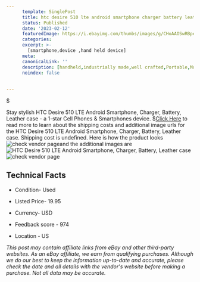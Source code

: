 ```yaml
---
      template: SinglePost
      title: htc desire 510 lte android smartphone charger battery leather case
      status: Published
      date: '2023-02-12'
      featuredImage: https://i.ebayimg.com/thumbs/images/g/CHoAAOSwRBpelh94/s-l225.jpg
      categories: 
      excerpt: >-
        [smartphone,device ,hand held device]
      meta:
      canonicalLink: ''
      description: [handheld,industrially made,well crafted,Portable,Mobile,Compact,Convenient,Lightweight,Maneuverable,Man-portable,Miniature,Carriable,Hand-held,Light,Holdable,Transportable,Mobile device,Pocket-sized,On-the-go,Wireless,Cordless,Compact size,Convenient size, smartphone,device ,hand held device]
      noindex: false
      
        
---
```

$

Stay stylish HTC Desire 510 LTE Android Smartphone, Charger, Battery, Leather case - a 1-star Cell Phones & Smartphones device.
$[Click Here](https://www.ebay.com/itm/184253651217?hash=item2ae65f9911%3Ag%3ACHoAAOSwRBpelh94&mkevt=1&mkcid=1&mkrid=711-53200-19255-0&campid=%253CePNCampaignId%253E&customid=%253CreferenceId%253E&toolid=10049) to read more to learn about the shipping costs and additional image urls for the HTC Desire 510 LTE Android Smartphone, Charger, Battery, Leather case. Shipping cost is undefined. Here is how the product looks ![check vendor page](https://i.ebayimg.com/thumbs/images/g/CHoAAOSwRBpelh94/s-l225.jpg)and the additional images are![HTC Desire 510 LTE Android Smartphone, Charger, Battery, Leather case](https://i.ebayimg.com/images/g/CHoAAOSwRBpelh94/s-l1600.jpg)![check vendor page](https://origin-galleryplus.ebayimg.com/ws/web/184253651217_2_0_1/225x225.jpg,https://origin-galleryplus.ebayimg.com/ws/web/184253651217_3_0_1/225x225.jpg,https://origin-galleryplus.ebayimg.com/ws/web/184253651217_4_0_1/225x225.jpg,https://origin-galleryplus.ebayimg.com/ws/web/184253651217_5_0_1/225x225.jpg,https://origin-galleryplus.ebayimg.com/ws/web/184253651217_6_0_1/225x225.jpg,https://origin-galleryplus.ebayimg.com/ws/web/184253651217_7_0_1/225x225.jpg,https://origin-galleryplus.ebayimg.com/ws/web/184253651217_8_0_1/225x225.jpg)



 ## Technical Facts 



     
      

 - Condition- Used 


      

 - Listed Price- 19.95 


      

 - Currency- USD 


      

 - Feedback score - 974 


      

 - Location - US 


      
      

 *_This post may contain affiliate links from eBay and other third-party websites. As an eBay affiliate, we earn from qualifying purchases. Although we do our best to keep the information up-to-date and accurate, please check the date and all details with the vendor's website before making a purchase. Not all data may be accurate._*






